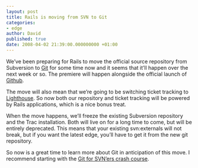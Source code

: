 ```yaml
---
layout: post
title: Rails is moving from SVN to Git
categories:
- edge
author: David
published: true
date: 2008-04-02 21:39:00.000000000 +01:00
---
```

<p>We&#8217;ve been preparing for Rails to move the official source repository from Subversion to <a href="http://git.or.cz/">Git</a> for some time now and it seems that it&#8217;ll happen over the next week or so. The premiere will happen alongside the official launch of <a href="http://github.com/">Github</a>.</p>
<p>The move will also mean that we&#8217;re going to be switching ticket tracking to <a href="http://www.lighthouseapp.com">Lighthouse</a>. So now both our repository and ticket tracking will be powered by Rails applications, which is a nice bonus treat.</p>
<p>When the move happens, we&#8217;ll freeze the existing Subversion repository and the Trac installation. Both will live on for a long time to come, but will be entirely deprecated. This means that your existing svn:externals will not break, but if you want the latest edge, you&#8217;ll have to get it from the new git repository.</p>
<p>So now is a great time to learn more about Git in anticipation of this move. I recommend starting with the <a href="http://git.or.cz/course/svn.html">Git for SVN&#8217;ers crash course</a>.</p>